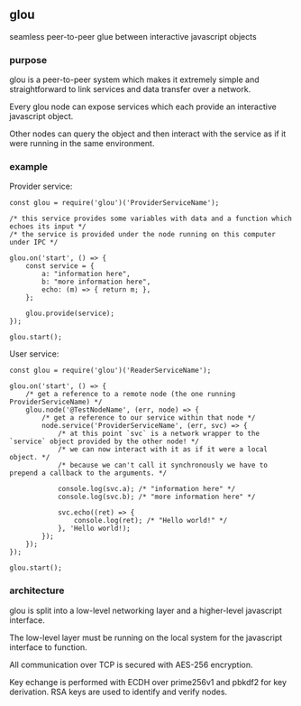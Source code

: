 ## glou
seamless peer-to-peer glue between interactive javascript objects
### purpose
glou is a peer-to-peer system which makes it extremely simple and straightforward to link services and data transfer over a network.

Every glou node can expose services which each provide an interactive javascript object.

Other nodes can query the object and then interact with the service as if it were running in the same environment.
### example
Provider service:

    const glou = require('glou')('ProviderServiceName');

    /* this service provides some variables with data and a function which echoes its input */
    /* the service is provided under the node running on this computer under IPC */

    glou.on('start', () => {
        const service = {
            a: "information here",
            b: "more information here",
            echo: (m) => { return m; },
        };

        glou.provide(service);
    });

    glou.start();

User service:

    const glou = require('glou')('ReaderServiceName');

    glou.on('start', () => {
        /* get a reference to a remote node (the one running ProviderServiceName) */
        glou.node('@TestNodeName', (err, node) => {
            /* get a reference to our service within that node */
            node.service('ProviderServiceName', (err, svc) => {
                /* at this point `svc` is a network wrapper to the `service` object provided by the other node! */
                /* we can now interact with it as if it were a local object. */
                /* because we can't call it synchronously we have to prepend a callback to the arguments. */

                console.log(svc.a); /* "information here" */
                console.log(svc.b); /* "more information here" */

                svc.echo((ret) => {
                    console.log(ret); /* "Hello world!" */
                }, 'Hello world!);
            });
        });
    });

    glou.start();
### architecture
glou is split into a low-level networking layer and a higher-level javascript interface.

The low-level layer must be running on the local system for the javascript interface to function.

All communication over TCP is secured with AES-256 encryption.

Key echange is performed with ECDH over prime256v1 and pbkdf2 for key derivation. RSA keys are used to identify and verify nodes.
